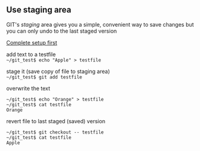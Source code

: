 ## Use staging area
GIT's _staging_ area gives you a simple, convenient way to save changes but you can only undo to the last staged version

[Complete setup first](git-notes.md)

add text to a testfile  
```~/git_test$ echo "Apple" > testfile```

stage it (save copy of file to staging area)  
```~/git_test$ git add testfile```

overwrite the text  
```
~/git_test$ echo "Orange" > testfile
~/git_test$ cat testfile
Orange
```

revert file to last staged (saved) version  
```
~/git_test$ git checkout -- testfile
~/git_test$ cat testfile
Apple
```
